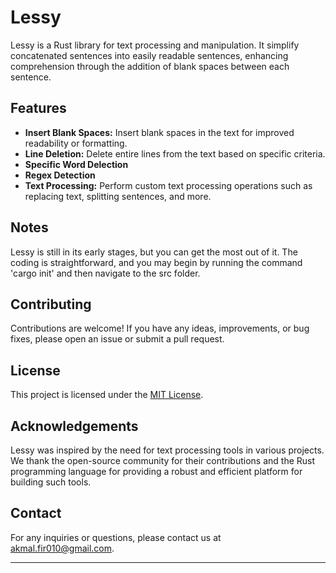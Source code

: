 # Lessy

Lessy is a Rust library for text processing and manipulation. It simplify concatenated sentences into easily readable sentences, enhancing comprehension through the addition of blank spaces between each sentence.

## Features

- **Insert Blank Spaces:** Insert blank spaces in the text for improved readability or formatting.
- **Line Deletion:** Delete entire lines from the text based on specific criteria.
- **Specific Word Delection**
- **Regex Detection**
- **Text Processing:** Perform custom text processing operations such as replacing text, splitting sentences, and more.

## Notes

Lessy is still in its early stages, but you can get the most out of it. The coding is straightforward, and you may begin by running the command 'cargo init' and then navigate to the src folder.


## Contributing

Contributions are welcome! If you have any ideas, improvements, or bug fixes, please open an issue or submit a pull request. 

## License

This project is licensed under the [MIT License](LICENSE).

## Acknowledgements

Lessy was inspired by the need for text processing tools in various projects. We thank the open-source community for their contributions and the Rust programming language for providing a robust and efficient platform for building such tools.

## Contact

For any inquiries or questions, please contact us at [akmal.fir010@gmail.com](akmal.fir010@gmail.com).

---

